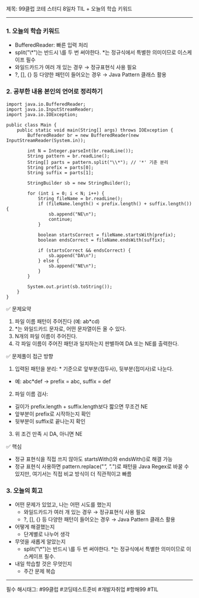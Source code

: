 제목: 99클럽 코테 스터디 8일차 TIL + 오늘의 학습 키워드

---
### 1. 오늘의 학습 키워드
- BufferedReader: 빠른 입력 처리
- split("\\*")는 반드시 \\를 두 번 써야한다. *는 정규식에서 특별한 의미이므로 이스케이프 필수
- 와일드카드가 여러 개 있는 경우 → 정규표현식 사용 필요
- ?, [], {} 등 다양한 패턴이 들어오는 경우 → Java Pattern 클래스 활용

### 2. 공부한 내용 본인의 언어로 정리하기
````
import java.io.BufferedReader;
import java.io.InputStreamReader;
import java.io.IOException;

public class Main {
    public static void main(String[] args) throws IOException {
        BufferedReader br = new BufferedReader(new InputStreamReader(System.in));

        int N = Integer.parseInt(br.readLine());
        String pattern = br.readLine();
        String[] parts = pattern.split("\\*"); // '*' 기준 분리
        String prefix = parts[0];
        String suffix = parts[1];

        StringBuilder sb = new StringBuilder();

        for (int i = 0; i < N; i++) {
            String fileName = br.readLine();
            if (fileName.length() < prefix.length() + suffix.length()) {
                sb.append("NE\n");
                continue;
            }

            boolean startsCorrect = fileName.startsWith(prefix);
            boolean endsCorrect = fileName.endsWith(suffix);

            if (startsCorrect && endsCorrect) {
                sb.append("DA\n");
            } else {
                sb.append("NE\n");
            }
        }

        System.out.print(sb.toString());
    }
}
````
✅ 문제요약
1. 파일 이름 패턴이 주어진다 (예: ab*cd)
2. *는 와일드카드 문자로, 어떤 문자열이든 올 수 있다. 
3. N개의 파일 이름이 주어진다. 
4. 각 파일 이름이 주어진 패턴과 일치하는지 판별하여 DA 또는 NE를 출력한다.

✅ 문제풀이 접근 방향
1.	입력된 패턴을 분리: * 기준으로 앞부분(접두사), 뒷부분(접미사)로 나눈다. 
- 예: abc*def → prefix = abc, suffix = def
2.	파일 이름 검사:
- 길이가 prefix.length + suffix.length보다 짧으면 무조건 NE 
- 앞부분이 prefix로 시작하는지 확인 
- 뒷부분이 suffix로 끝나는지 확인
3.	위 조건 만족 시 DA, 아니면 NE

✅ 핵심
- 정규 표현식을 직접 쓰지 않아도 startsWith()와 endsWith()로 해결 가능
- 정규 표현식 사용하면 pattern.replace("*", ".*")로 패턴을 Java Regex로 바꿀 수 있지만, 여기서는 직접 비교 방식이 더 직관적이고 빠름

### 3. 오늘의 회고
- 어떤 문제가 있었고, 나는 어떤 시도를 했는지
    - 와일드카드가 여러 개 있는 경우 → 정규표현식 사용 필요 
    - ?, [], {} 등 다양한 패턴이 들어오는 경우 → Java Pattern 클래스 활용
- 어떻게 해결했는지
    - 단계별로 나누어 생각
- 무엇을 새롭게 알았는지
    - split("\\*")는 반드시 \\를 두 번 써야한다. *는 정규식에서 특별한 의미이므로 이스케이프 필수.
- 내일 학습할 것은 무엇인지
    - 주간 문제 복습 

----
필수 해시태그: #99클럽 #코딩테스트준비 #개발자취업 #항해99 #TIL
